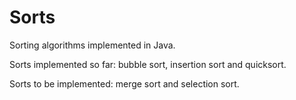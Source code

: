 # Sorts
Sorting algorithms implemented in Java.

Sorts implemented so far: bubble sort, insertion sort and quicksort.

Sorts to be implemented: merge sort and selection sort.
